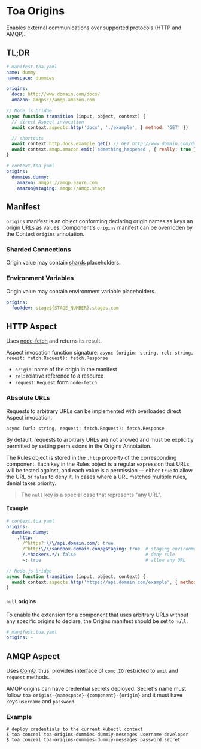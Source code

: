 # Toa Origins

Enables external communications over supported protocols (HTTP and AMQP).

## TL;DR

```yaml
# manifest.toa.yaml
name: dummy
namespace: dummies

origins:
  docs: http://www.domain.com/docs/
  amazon: amqps://amqp.amazon.com
```

```javascript
// Node.js bridge 
async function transition (input, object, context) {
  // direct Aspect invocation
  await context.aspects.http('docs', './example', { method: 'GET' })

  // shortcuts
  await context.http.docs.example.get() // GET http://www.domain.com/docs/example
  await context.amqp.amazon.emit('something_happened', { really: true })
}
```

```yaml
# context.toa.yaml
origins:
  dummies.dummy:
    amazon: amqps://amqp.azure.com
    amazon@staging: amqp://amqp.stage
```

## Manifest

`origins` manifest is an object conforming declaring origin names as keys an origin URLs as values.
Component's `origins` manifest can be overridden by the Context `origins` annotation.

### Sharded Connections

Origin value may contain [shards](/libraries/generic/readme.md#shards) placeholders.

### Environment Variables

Origin value may contain environment variable placeholders.

```yaml
origins:
  foo@dev: stage${STAGE_NUMBER}.stages.com 
```

## HTTP Aspect

Uses [node-fetch](https://github.com/node-fetch/node-fetch) and returns its result.

Aspect invocation function
signature: `async (origin: string, rel: string, reuest: fetch.Request): fetch.Response`

- `origin`: name of the origin in the manifest
- `rel`: relative reference to a resource
- `request`: `Request` form `node-fetch`

### Absolute URLs

Requests to arbitrary URLs can be implemented with overloaded direct Aspect invocation.

`async (url: string, request: fetch.Request): fetch.Response`

By default, requests to arbitrary URLs are not allowed and must be explicitly permitted by setting
permissions in the Origins Annotation.

The Rules object is stored in the `.http` property of the corresponding component. Each key in the
Rules object is a regular expression that URLs will be tested against, and each value is a
permission — either `true` to allow the URL or `false` to deny it. In cases where a URL matches
multiple rules, denial takes priority.

> The `null` key is a special case that represents "any URL".

#### Example

```yaml
# context.toa.yaml
origins:
  dummies.dummy:
    .http:
      /^https?:\/\/api.domain.com/: true
      /^http:\/\/sandbox.domain.com/@staging: true  # staging environment
      /.*hackers.*/: false                          # deny rule
      ~: true                                       # allow any URL
```

```javascript
// Node.js bridge 
async function transition (input, object, context) {
  await context.aspects.http('https://api.domain.com/example', { method: 'POST' })
}
```

#### `null` origins

To enable the extension for a component that uses arbitrary URLs without any specific origins to
declare, the Origins manifest should be set to `null`.

```yaml
# manifest.toa.yaml
origins: ~
```

## AMQP Aspect

Uses [ComQ](https://github.com/toa-io/comq), thus, provides interface of `comq.IO` restricted
to `emit` and `request` methods.

AMQP origins can have credential secrets deployed. Secret's name must
follow `toa-origins-{namespace}-{component}-{origin}` and it must have keys `username`
and `password`.

### Example

```shell
# deploy credentials to the current kubectl context
$ toa conceal toa-origins-dummies-dummiy-messages username developer
$ toa conceal toa-origins-dummies-dummiy-messages password secret
```
